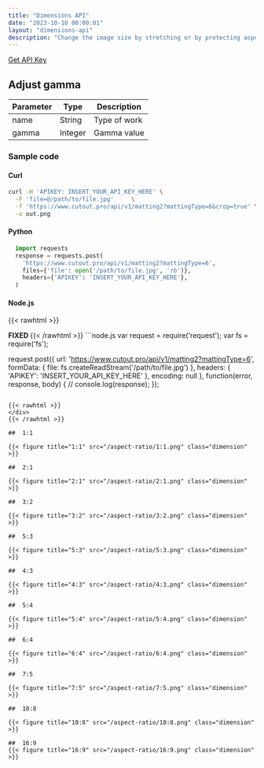 ```yaml
---
title: "Dimensions API"
date: "2023-10-10 00:00:01"
layout: "dimensions-api"
description: "Change the image size by stretching or by protecting aspect ration"
---
```

[Get API Key](/api/developer-key)

## Adjust gamma

| Parameter | Type | Description |
|-----------|------|-------------|
| name      | String | Type of work |
| gamma      | Integer | Gamma value|

### Sample code

#### Curl

```bash
curl -H 'APIKEY: INSERT_YOUR_API_KEY_HERE' \
  -F 'file=@/path/to/file.jpg'     \
  -f 'https://www.cutout.pro/api/v1/matting2?mattingType=6&crop=true' \
  -o out.png

```

#### Python

```python
  import requests
  response = requests.post(
    'https://www.cutout.pro/api/v1/matting2?mattingType=6',
    files={'file': open('/path/to/file.jpg', 'rb')},
    headers={'APIKEY': 'INSERT_YOUR_API_KEY_HERE'},
  )
```

#### Node.js

{{< rawhtml >}}
 <div class='editable' onClick="this.contentEditable='true';">
		<strong> FIXED </strong>
{{< /rawhtml >}}
```node.js
  var request = require('request');
  var fs = require('fs');

  request.post({
    url: 'https://www.cutout.pro/api/v1/matting2?mattingType=6',
    formData: {
    file: fs.createReadStream('/path/to/file.jpg')
    },
    headers: {
    'APIKEY': 'INSERT_YOUR_API_KEY_HERE'
    },
    encoding: null
  }, function(error, response, body) {
    // console.log(response);
  });
```

{{< rawhtml >}}
</div>
{{< /rawhtml >}}

##  1:1

{{< figure title="1:1" src="/aspect-ratio/1:1.png" class="dimension" >}}

##  2:1

{{< figure title="2:1" src="/aspect-ratio/2:1.png" class="dimension" >}}

##  3:2

{{< figure title="3:2" src="/aspect-ratio/3:2.png" class="dimension" >}}

##  5:3

{{< figure title="5:3" src="/aspect-ratio/5:3.png" class="dimension" >}}

##  4:3

{{< figure title="4:3" src="/aspect-ratio/4:3.png" class="dimension" >}}

##  5:4 

{{< figure title="5:4" src="/aspect-ratio/5:4.png" class="dimension" >}}

##  6:4

{{< figure title="6:4" src="/aspect-ratio/6:4.png" class="dimension" >}}

##  7:5

{{< figure title="7:5" src="/aspect-ratio/7:5.png" class="dimension" >}}

##  10:8 

{{< figure title="10:8" src="/aspect-ratio/10:8.png" class="dimension" >}}

##  16:9
{{< figure title="16:9" src="/aspect-ratio/16:9.png" class="dimension" >}}



